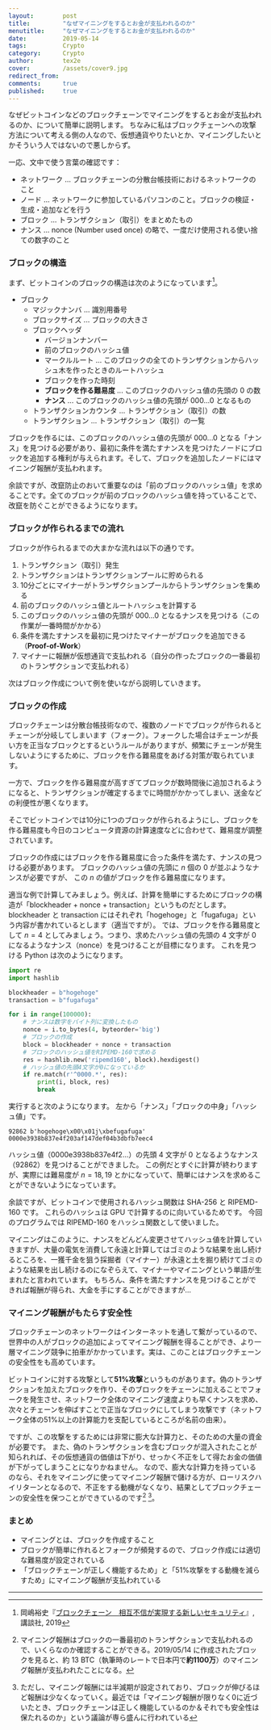 ```yaml
---
layout:        post
title:         "なぜマイニングをするとお金が支払われるのか"
menutitle:     "なぜマイニングをするとお金が支払われるのか"
date:          2019-05-14
tags:          Crypto
category:      Crypto
author:        tex2e
cover:         /assets/cover9.jpg
redirect_from:
comments:      true
published:     true
---
```


なぜビットコインなどのブロックチェーンでマイニングをするとお金が支払われるのか、について簡単に説明します。
ちなみに私はブロックチェーンへの攻撃方法について考える側の人なので、仮想通貨やりたいとか、マイニングしたいとかそういう人ではないので悪しからず。

一応、文中で使う言葉の確認です：

- ネットワーク ... ブロックチェーンの分散台帳技術におけるネットワークのこと
- ノード ... ネットワークに参加しているパソコンのこと。ブロックの検証・生成・追加などを行う
- ブロック ... トランザクション（取引）をまとめたもの
- ナンス ... nonce (Number used once) の略で、一度だけ使用される使い捨ての数字のこと

### ブロックの構造

まず、ビットコインのブロックの構造は次のようになっています[^bluebacks_blockchain]。

- ブロック
  - マジックナンバ ... 識別用番号
  - ブロックサイズ ... ブロックの大きさ
  - ブロックヘッダ
    - バージョンナンバー
    - 前のブロックのハッシュ値
    - マークルルート ... このブロックの全てのトランザクションからハッシュ木を作ったときのルートハッシュ
    - ブロックを作った時刻
    - **ブロックを作る難易度** ... このブロックのハッシュ値の先頭の 0 の数
    - **ナンス** ... このブロックのハッシュ値の先頭が 000...0 となるもの
  - トランザクションカウンタ ... トランザクション（取引）の数
  - トランザクション ... トランザクション（取引）の一覧

ブロックを作るには、このブロックのハッシュ値の先頭が 000...0 となる「ナンス」を見つける必要があり、最初に条件を満たすナンスを見つけたノードにブロックを追加する権利が与えられます。そして、ブロックを追加したノードにはマイニング報酬が支払われます。

余談ですが、改竄防止のおいて重要なのは「前のブロックのハッシュ値」を求めることです。全てのブロックが前のブロックのハッシュ値を持っていることで、改竄を防ぐことができるようになります。


### ブロックが作られるまでの流れ

ブロックが作られるまでの大まかな流れは以下の通りです。

1. トランザクション（取引）発生
2. トランザクションはトランザクションプールに貯められる
3. 10分ごとにマイナーがトランザクションプールからトランザクションを集める
4. 前のブロックのハッシュ値とルートハッシュを計算する
5. このブロックのハッシュ値の先頭が 000...0 となるナンスを見つける（この作業が一番時間がかかる）
6. 条件を満たすナンスを最初に見つけたマイナーがブロックを追加できる（**Proof-of-Work**）
7. マイナーに報酬が仮想通貨で支払われる（自分の作ったブロックの一番最初のトランザクションで支払われる）

次はブロック作成について例を使いながら説明していきます。


### ブロックの作成

ブロックチェーンは分散台帳技術なので、複数のノードでブロックが作られるとチェーンが分岐してしまいます（フォーク）。フォークした場合はチェーンが長い方を正当なブロックとするというルールがありますが、頻繁にチェーンが発生しないようにするために、ブロックを作る難易度をあげる対策が取られています。

一方で、ブロックを作る難易度が高すぎてブロックが数時間後に追加されるようになると、トランザクションが確定するまでに時間がかかってしまい、送金などの利便性が悪くなります。

そこでビットコインでは10分に1つのブロックが作られるようにし、ブロックを作る難易度も今日のコンピュータ資源の計算速度などに合わせて、難易度が調整されています。

ブロックの作成にはブロックを作る難易度に合った条件を満たす、ナンスの見つける必要があります。
ブロックのハッシュ値の先頭に $n$ 個の 0 が並ぶようなナンスが必要ですが、
この $n$ の値がブロックを作る難易度になります。

適当な例で計算してみましょう。例えば、計算を簡単にするためにブロックの構造が「blockheader + nonce + transaction」というものだとします。blockheader と transaction にはそれぞれ「hogehoge」と「fugafuga」という内容が書かれているとします（適当ですが）。
では、ブロックを作る難易度として $n = 4$ としてみましょう。つまり、求めたハッシュ値の先頭の 4 文字が 0 になるようなナンス（nonce）を見つけることが目標になります。
これを見つける Python は次のようになります。

```python
import re
import hashlib

blockheader = b"hogehoge"
transaction = b"fugafuga"

for i in range(100000):
    # ナンスは数字をバイト列に変換したもの
    nonce = i.to_bytes(4, byteorder='big')
    # ブロックの作成
    block = blockheader + nonce + transaction
    # ブロックのハッシュ値をRIPEMD-160で求める
    res = hashlib.new('ripemd160', block).hexdigest()
    # ハッシュ値の先頭4文字が0になっているか
    if re.match(r'^0000.*', res):
        print(i, block, res)
        break
```

実行すると次のようになります。
左から「ナンス」「ブロックの中身」「ハッシュ値」です。

```command
92862 b'hogehoge\x00\x01j\xbefugafuga' 0000e3938b837e4f203af147def04b3dbfb7eec4
```

ハッシュ値（0000e3938b837e4f2...）の先頭 4 文字が 0 となるようなナンス（92862）を見つけることができました。
この例だとすぐに計算が終わりますが、実際には難易度が $n=18,19$ とかになっていて、簡単にはナンスを求めることができないようになっています。

余談ですが、ビットコインで使用されるハッシュ関数は SHA-256 と RIPEMD-160 です。
これらのハッシュは GPU で計算するのに向いているためです。
今回のプログラムでは RIPEMD-160 をハッシュ関数として使いました。

マイニングはこのように、ナンスをどんどん変更させてハッシュ値を計算していきますが、大量の電気を消費して永遠と計算してはゴミのような結果を出し続けるところを、一獲千金を狙う採掘者（マイナー）が永遠と土を掘り続けてゴミのような結果を出し続けるのになぞらえて、マイナーやマイニングという単語が生まれたと言われています。
もちろん、条件を満たすナンスを見つけることができれば報酬が得られ、大金を手にすることができますが...


### マイニング報酬がもたらす安全性

ブロックチェーンのネットワークはインターネットを通して繋がっているので、世界中の人がブロックの追加によってマイニング報酬を得ることができ、より一層マイニング競争に拍車がかかっています。実は、このことはブロックチェーンの安全性をも高めています。

ビットコインに対する攻撃として**51%攻撃**というものがあります。偽のトランザクションを加えたブロックを作り、そのブロックをチェーンに加えることでフォークを発生させ、ネットワーク全体のマイニング速度よりも早くナンスを求め、次々とチェーンを伸ばすことで正当なブロックにしてしまう攻撃です（ネットワーク全体の51%以上の計算能力を支配しているところが名前の由来）。

ですが、この攻撃をするためには非常に膨大な計算力と、そのための大量の資金が必要です。
また、偽のトランザクションを含むブロックが混入されたことが知られれば、その仮想通貨の価値は下がり、せっかく不正をして得たお金の価値が下がってしまうことになりかねません。
なので、膨大な計算力を持っているのなら、それをマイニングに使ってマイニング報酬で儲ける方が、ローリスクハイリターンとなるので、不正をする動機がなくなり、結果としてブロックチェーンの安全性を保つことができているのです[^block_reward] [^block_reward2]。


### まとめ

- マイニングとは、ブロックを作成すること
- ブロックが簡単に作れるとフォークが頻発するので、ブロック作成には適切な難易度が設定されている
- 「ブロックチェーンが正しく機能するため」と「51%攻撃をする動機を減らすため」にマイニング報酬が支払われている


-----

[^bluebacks_blockchain]: 岡嶋裕史『[ブロックチェーン　相互不信が実現する新しいセキュリティ](https://www.amazon.co.jp/%E3%83%96%E3%83%AD%E3%83%83%E3%82%AF%E3%83%81%E3%82%A7%E3%83%BC%E3%83%B3-%E7%9B%B8%E4%BA%92%E4%B8%8D%E4%BF%A1%E3%81%8C%E5%AE%9F%E7%8F%BE%E3%81%99%E3%82%8B%E6%96%B0%E3%81%97%E3%81%84%E3%82%BB%E3%82%AD%E3%83%A5%E3%83%AA%E3%83%86%E3%82%A3-%E3%83%96%E3%83%AB%E3%83%BC%E3%83%90%E3%83%83%E3%82%AF%E3%82%B9-%E5%B2%A1%E5%B6%8B-%E8%A3%95%E5%8F%B2/dp/4065144353)』, 講談社, 2019
[^block_reward]: マイニング報酬はブロックの一番最初のトランザクションで支払われるので、いくらなのか確認することができる。2019/05/14 に作成されたブロックを見ると[^chainflyer]、約 13 BTC（執筆時のレートで日本円で**約1100万**）のマイニング報酬が支払われたことになる。
[^block_reward2]: ただし、マイニング報酬には半減期が設定されており、ブロックが伸びるほど報酬は少なくなっていく。最近では「マイニング報酬が限りなく0に近づいたとき、ブロックチェーンは正しく機能しているのか＆それでも安全性は保たれるのか」という議論が専ら盛んに行われている
[^chainflyer]: ブロックチェーンを可視化するサイト：[chainFlyer \| Blockchain Explorer](http://chainflyer.bitflyer.jp/)
